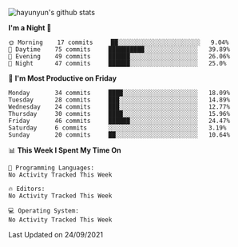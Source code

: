 
![hayunyun's github stats](https://github-readme-stats.vercel.app/api?username=hayunyun&show_icons=true)


<!--START_SECTION:waka-->
**I'm a Night 🦉** 

```text
🌞 Morning    17 commits     ██░░░░░░░░░░░░░░░░░░░░░░░   9.04% 
🌆 Daytime    75 commits     ██████████░░░░░░░░░░░░░░░   39.89% 
🌃 Evening    49 commits     ██████░░░░░░░░░░░░░░░░░░░   26.06% 
🌙 Night      47 commits     ██████░░░░░░░░░░░░░░░░░░░   25.0%

```
📅 **I'm Most Productive on Friday** 

```text
Monday       34 commits     ████░░░░░░░░░░░░░░░░░░░░░   18.09% 
Tuesday      28 commits     ███░░░░░░░░░░░░░░░░░░░░░░   14.89% 
Wednesday    24 commits     ███░░░░░░░░░░░░░░░░░░░░░░   12.77% 
Thursday     30 commits     ████░░░░░░░░░░░░░░░░░░░░░   15.96% 
Friday       46 commits     ██████░░░░░░░░░░░░░░░░░░░   24.47% 
Saturday     6 commits      ░░░░░░░░░░░░░░░░░░░░░░░░░   3.19% 
Sunday       20 commits     ██░░░░░░░░░░░░░░░░░░░░░░░   10.64%

```


📊 **This Week I Spent My Time On** 

```text
💬 Programming Languages: 
No Activity Tracked This Week

🔥 Editors: 
No Activity Tracked This Week

💻 Operating System: 
No Activity Tracked This Week

```


 Last Updated on 24/09/2021
<!--END_SECTION:waka-->

<!--
**hayunyun/hayunyun** is a ✨ _special_ ✨ repository because its `README.md` (this file) appears on your GitHub profile.

Here are some ideas to get you started:

- 🔭 I’m currently working on ...
- 🌱 I’m currently learning ...
- 👯 I’m looking to collaborate on ...
- 🤔 I’m looking for help with ...
- 💬 Ask me about ...
- 📫 How to reach me: ...
- 😄 Pronouns: ...
- ⚡ Fun fact: ...
-->
